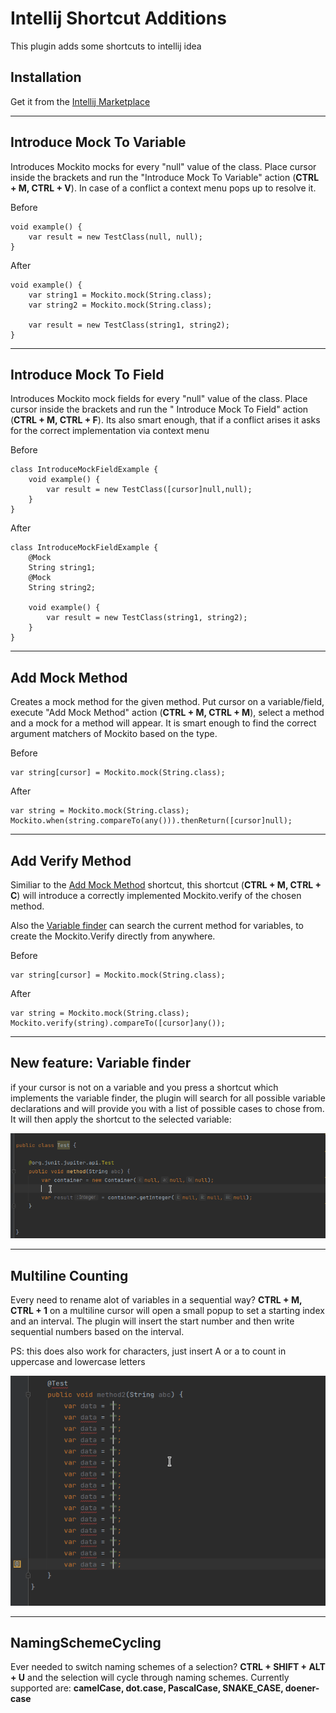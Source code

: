 # Intellij Shortcut Additions

This plugin adds some shortcuts to intellij idea

## Installation

Get it from the [Intellij Marketplace](https://plugins.jetbrains.com/plugin/17814-shortcut-additions)

----------------------

## Introduce Mock To Variable

Introduces Mockito mocks for every "null" value of the class. Place cursor inside the brackets and run the "Introduce
Mock To Variable" action (**CTRL + M, CTRL + V**). In case of a conflict a context menu pops up to resolve it.

Before

    void example() {
        var result = new TestClass(null, null);
    }

After

    void example() {
        var string1 = Mockito.mock(String.class);
        var string2 = Mockito.mock(String.class);

        var result = new TestClass(string1, string2);
    }

----------------------

## Introduce Mock To Field

Introduces Mockito mock fields for every "null" value of the class. Place cursor inside the brackets and run the "
Introduce Mock To Field" action (**CTRL + M, CTRL + F**). Its also smart enough, that if a conflict arises it asks for
the correct implementation via context menu

Before

    class IntroduceMockFieldExample {
        void example() {
            var result = new TestClass([cursor]null,null);
        }
    }

After

    class IntroduceMockFieldExample {
        @Mock
        String string1;
        @Mock
        String string2;
    
        void example() {
            var result = new TestClass(string1, string2);
        }
    }

----------------------

## Add Mock Method

Creates a mock method for the given method. Put cursor on a variable/field, execute "Add Mock Method"
action (**CTRL + M, CTRL + M**), select a method and a mock for a method will appear. It is smart enough to find the
correct argument matchers of Mockito based on the type.

Before

    var string[cursor] = Mockito.mock(String.class);

After

    var string = Mockito.mock(String.class);
    Mockito.when(string.compareTo(any())).thenReturn([cursor]null);

----------------------

## Add Verify Method

Similiar to the [Add Mock Method](#add-mock-method) shortcut, this shortcut (**CTRL + M, CTRL + C**)
will introduce a correctly implemented Mockito.verify of the chosen method.

Also the [Variable finder](#new-feature-variable-finder) can search the current method for variables, to create the
Mockito.Verify directly from anywhere.

Before

    var string[cursor] = Mockito.mock(String.class);

After

    var string = Mockito.mock(String.class);
    Mockito.verify(string).compareTo([cursor]any());

----------------------

## New feature: Variable finder

if your cursor is not on a variable and you press a shortcut which implements the variable finder, the plugin will
search for all possible variable declarations and will provide you with a list of possible cases to chose from. It will
then apply the shortcut to the selected variable:

![mock](mockmethod.gif)

----------------------

## Multiline Counting

Every need to rename alot of variables in a sequential way? **CTRL + M, CTRL + 1** on a multiline cursor will open a
small popup to set a starting index and an interval. The plugin will insert the start number and then write sequential
numbers based on the interval.

PS: this does also work for characters, just insert A or a to count in uppercase and lowercase letters

![multilinecount](multilinecount.gif)

----------------------

## NamingSchemeCycling

Ever needed to switch naming schemes of a selection? **CTRL + SHIFT + ALT + U** and the selection will cycle through 
naming schemes. Currently supported are: **camelCase, dot.case, PascalCase, SNAKE_CASE, doener-case**